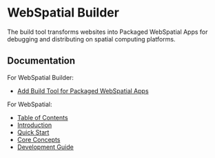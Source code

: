 # WebSpatial Builder

The build tool transforms websites into Packaged WebSpatial Apps for debugging and distributing on spatial computing platforms.

## Documentation

For WebSpatial Builder:
- [Add Build Tool for Packaged WebSpatial Apps](../../docs/en/development-guide/enabling-webspatial-in-web-projects/step-2-add-build-tool-for-packaged-webspatial-apps.md)

For WebSpatial:
- [Table of Contents](../../docs/en/README.md)
- [Introduction](../../docs/en/introduction/README.md)
- [Quick Start](../../docs/en/quick-start/README.md)
- [Core Concepts](../../docs/en/core-concepts/README.md)
- [Development Guide](../../docs/en/development-guide/README.md)
